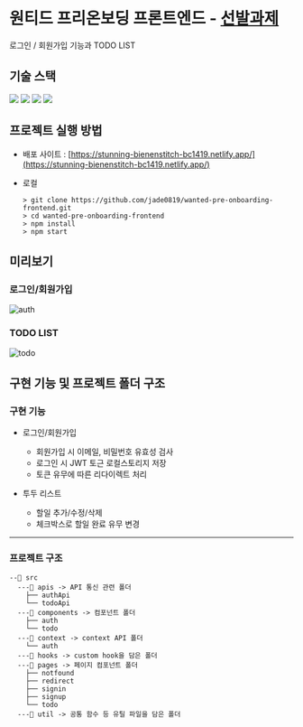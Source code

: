# 원티드 프리온보딩 프론트엔드 - [선발과제](https://github.com/walking-sunset/selection-task)

로그인 / 회원가입 기능과 TODO LIST

## 기술 스택

<img src="https://img.shields.io/badge/React-61DAFB.svg?&style=for-the-badge&logo=React&logoColor=000"/> <img src="https://img.shields.io/badge/TailwindCSS-2D79C7?style=for-the-badge&logo=tailwindcss&logoColor=white"> <img src="https://img.shields.io/badge/Axios-5A29E4?style=for-the-badge&logo=axios&logoColor=white"> <img src="https://img.shields.io/badge/React Router-CA4245?style=for-the-badge&logo=react router&logoColor=white">

## 프로젝트 실행 방법

- 배포 사이트 : [https://stunning-bienenstitch-bc1419.netlify.app/](https://stunning-bienenstitch-bc1419.netlify.app/)

- 로컬

  ```shell
  > git clone https://github.com/jade0819/wanted-pre-onboarding-frontend.git
  > cd wanted-pre-onboarding-frontend
  > npm install
  > npm start
  ```

## 미리보기

### 로그인/회원가입

![auth](https://github.com/jade0819/wanted-pre-onboarding-frontend/assets/88275787/1cd5f676-a76d-4354-bbd8-6af377facd6c)

### TODO LIST

![todo](https://github.com/jade0819/wanted-pre-onboarding-frontend/assets/88275787/36bb9e8e-f034-45ce-bdd5-0566098eb8bb)

## 구현 기능 및 프로젝트 폴더 구조

### 구현 기능

- 로그인/회원가입

  - 회원가입 시 이메일, 비밀번호 유효성 검사
  - 로그인 시 JWT 토근 로컬스토리지 저장
  - 토큰 유무에 따른 리다이렉트 처리

- 투두 리스트
  - 할일 추가/수정/삭제
  - 체크박스로 할일 완료 유무 변경

---

### 프로젝트 구조

```
--📁 src
  ---📁 apis -> API 통신 관련 폴더
    ├── authApi
    └── todoApi
  ---📁 components -> 컴포넌트 폴더
    ├── auth
    └── todo
  ---📁 context -> context API 폴더
    └── auth
  ---📁 hooks -> custom hook을 담은 폴더
  ---📁 pages -> 페이지 컴포넌트 폴더
    ├── notfound
    ├── redirect
    ├── signin
    ├── signup
    └── todo
  ---📁 util -> 공통 함수 등 유틸 파일을 담은 폴더
```
